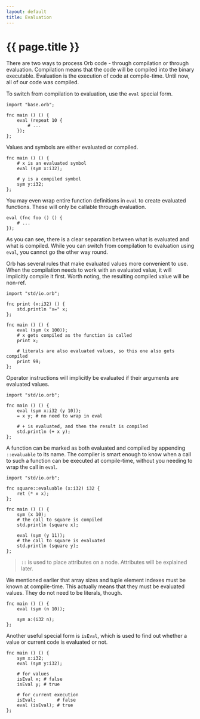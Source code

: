 ```yaml
---
layout: default
title: Evaluation
---
```

# {{ page.title }}

There are two ways to process Orb code - through compilation or through evaluation. Compilation means that the code will be compiled into the binary executable. Evaluation is the execution of code at compile-time. Until now, all of our code was compiled.

To switch from compilation to evaluation, use the `eval` special form.

```
import "base.orb";

fnc main () () {
    eval (repeat 10 {
        # ...
    });
};
```

Values and symbols are either evaluated or compiled.

```
fnc main () () {
    # x is an evaluated symbol
    eval (sym x:i32);

    # y is a compiled symbol
    sym y:i32;
};
```

You may even wrap entire function definitions in `eval` to create evaluated functions. These will only be callable through evaluation.

```
eval (fnc foo () () {
    # ...
});
```

As you can see, there is a clear separation between what is evaluated and what is compiled. While you can switch from compilation to evaluation using `eval`, you cannot go the other way round.

Orb has several rules that make evaluated values more convenient to use. When the compilation needs to work with an evaluated value, it will implicitly compile it first. Worth noting, the resulting compiled value will be non-ref.

```
import "std/io.orb";

fnc print (x:i32) () {
    std.println "x=" x;
};

fnc main () () {
    eval (sym (x 100));
    # x gets compiled as the function is called
    print x;

    # literals are also evaluated values, so this one also gets compiled
    print 99;
};
```

Operator instructions will implicitly be evaluated if their arguments are evaluated values.

```
import "std/io.orb";

fnc main () () {
    eval (sym x:i32 (y 10));
    = x y; # no need to wrap in eval

    # + is evaluated, and then the result is compiled
    std.println (+ x y);
};
```

A function can be marked as both evaluated and compiled by appending `::evaluable` to its name. The compiler is smart enough to know when a call to such a function can be executed at compile-time, without you needing to wrap the call in `eval`.

```
import "std/io.orb";

fnc square::evaluable (x:i32) i32 {
    ret (* x x);
};

fnc main () () {
    sym (x 10);
    # the call to square is compiled
    std.println (square x);

    eval (sym (y 11));
    # the call to square is evaluated
    std.println (square y);
};
```

> `::` is used to place attributes on a node. Attributes will be explained later.

We mentioned earlier that array sizes and tuple element indexes must be known at compile-time. This actually means that they must be evaluated values. They do not need to be literals, though.

```
fnc main () () {
    eval (sym (n 10));

    sym a:(i32 n);
};
```

Another useful special form is `isEval`, which is used to find out whether a value or current code is evaluated or not.

```
fnc main () () {
    sym x:i32;
    eval (sym y:i32);

    # for values
    isEval x; # false
    isEval y; # true

    # for current execution
    isEval;        # false
    eval (isEval); # true
};
```